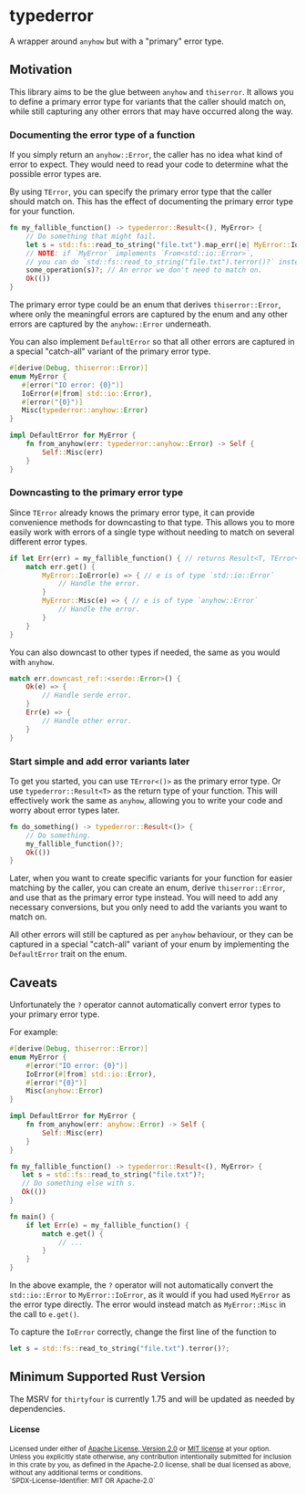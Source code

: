 # typederror

A wrapper around `anyhow` but with a "primary" error type.

## Motivation

This library aims to be the glue between `anyhow` and `thiserror`.
It allows you to define a primary error type for variants that the caller
should match on, while still capturing any other errors that may have
occurred along the way.

### Documenting the error type of a function

If you simply return an `anyhow::Error`, the caller has no idea what
kind of error to expect. They would need to read your code to determine
what the possible error types are.

By using `TError`, you can specify the primary error type that the caller
should match on. This has the effect of documenting the primary error type
for your function.

```rust
fn my_fallible_function() -> typederror::Result<(), MyError> {
    // Do something that might fail.
    let s = std::fs::read_to_string("file.txt").map_err(|e| MyError::IoError(e))?;
    // NOTE: if `MyError` implements `From<std::io::Error>`,
    // you can do `std::fs::read_to_string("file.txt").terror()?` instead.
    some_operation(s)?; // An error we don't need to match on.
    Ok(())
}
```

The primary error type could be an enum that derives
`thiserror::Error`, where only the meaningful errors are captured by
the enum and any other errors are captured by the `anyhow::Error`
underneath.

You can also implement `DefaultError` so that all other errors are
captured in a special "catch-all" variant of the primary error type.

```rust
#[derive(Debug, thiserror::Error)]
enum MyError {
   #[error("IO error: {0}")]
   IoError(#[from] std::io::Error),
   #[error("{0}")]
   Misc(typederror::anyhow::Error)
}

impl DefaultError for MyError {
    fn from_anyhow(err: typederror::anyhow::Error) -> Self {
        Self::Misc(err)
    }
}
```

### Downcasting to the primary error type

Since `TError` already knows the primary error type, it can provide
convenience methods for downcasting to that type. This allows you to
more easily work with errors of a single type without needing to match
on several different error types.

```rust
if let Err(err) = my_fallible_function() { // returns Result<T, TError<MyError>>
    match err.get() {
        MyError::IoError(e) => { // e is of type `std::io::Error`
            // Handle the error.
        }
        MyError::Misc(e) => { // e is of type `anyhow::Error`
            // Handle the error.
        }
    }
}
```

You can also downcast to other types if needed, the same as you
would with `anyhow`.

```rust
match err.downcast_ref::<serde::Error>() {
    Ok(e) => {
        // Handle serde error.
    }
    Err(e) => {
        // Handle other error.
    }
}
```

### Start simple and add error variants later

To get you started, you can use `TError<()>` as the primary error type.
Or use `typederror::Result<T>` as the return type of your function.
This will effectively work the same as `anyhow`, allowing you to
write your code and worry about error types later.

```rust
fn do_something() -> typederror::Result<()> {
    // Do something.
    my_fallible_function()?;
    Ok(())
}
```

Later, when you want to create specific variants for your function
for easier matching by the caller, you can create an enum,
derive `thiserror::Error`, and use that as the primary error type instead.
You will need to add any necessary conversions, but you only need to add
the variants you want to match on.

All other errors will still be captured as per `anyhow` behaviour, or
they can be captured in a special "catch-all" variant of your enum by
implementing the `DefaultError` trait on the enum.

## Caveats

Unfortunately the `?` operator cannot automatically convert error types
to your primary error type.

For example:
```rust
#[derive(Debug, thiserror::Error)]
enum MyError {
    #[error("IO error: {0}")]
    IoError(#[from] std::io::Error),
    #[error("{0}")]
    Misc(anyhow::Error)
}

impl DefaultError for MyError {
    fn from_anyhow(err: anyhow::Error) -> Self {
        Self::Misc(err)
    }
}

fn my_fallible_function() -> typederror::Result<(), MyError> {
   let s = std::fs::read_to_string("file.txt")?;
   // Do something else with s.
   Ok(())
}

fn main() {
    if let Err(e) = my_fallible_function() {
        match e.get() {
            // ...
        }
    }
}
```

In the above example, the `?` operator will not automatically convert the
`std::io::Error` to `MyError::IoError`, as it would if you had used
`MyError` as the error type directly. The error would instead match as
`MyError::Misc` in the call to `e.get()`.

To capture the `IoError` correctly, change the first line of the function to
```rust
let s = std::fs::read_to_string("file.txt").terror()?;
```

## Minimum Supported Rust Version

The MSRV for `thirtyfour` is currently 1.75 and will be updated as needed by dependencies.

#### License

<sup>
Licensed under either of <a href="LICENSE-APACHE">Apache License, Version
2.0</a> or <a href="LICENSE-MIT">MIT license</a> at your option.
</sup>

<br>

<sub>
Unless you explicitly state otherwise, any contribution intentionally submitted
for inclusion in this crate by you, as defined in the Apache-2.0 license, shall
be dual licensed as above, without any additional terms or conditions.
</sub>

<br>

<sub>
`SPDX-License-Identifier: MIT OR Apache-2.0`
</sub>
